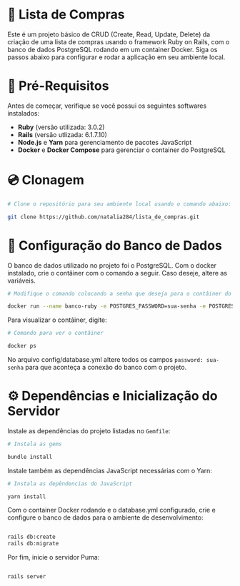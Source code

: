 # :memo: Lista de Compras

Este é um projeto básico de CRUD (Create, Read, Update, Delete) da criação de uma lista de compras usando o framework Ruby on Rails, com o banco de dados PostgreSQL rodando em um container Docker. Siga os passos abaixo para configurar e rodar a aplicação em seu ambiente local.

# :round_pushpin: Pré-Requisitos

Antes de começar, verifique se você possui os seguintes softwares instalados:

- **Ruby** (versão utilizada: 3.0.2)
- **Rails** (versão utlizada: 6.1.7.10)
- **Node.js** e **Yarn** para gerenciamento de pacotes JavaScript
- **Docker** e **Docker Compose** para gerenciar o container do PostgreSQL

# :cd: Clonagem

``` bash
# Clone o repositório para seu ambiente local usando o comando abaixo:

git clone https://github.com/natalia284/lista_de_compras.git

```
# :game_die: Configuração do Banco de Dados

O banco de dados utilizado no projeto foi o PostgreSQL. Com o docker instalado, crie o contâiner com o comando a seguir. Caso deseje, altere as variáveis.  
``` bash
# Modifique o comando colocando a senha que deseja para o contâiner do seu banco

docker run --name banco-ruby -e POSTGRES_PASSWORD=sua-senha -e POSTGRES_USER=natalia -e POSTGRES_DB=banco -p 5432:5432 -d postgres

```
Para visualizar o contâiner, digite: 

```bash 
# Comando para ver o contâiner 

docker ps

```
No arquivo config/database.yml altere todos os campos `password: sua-senha` para que aconteça a conexão do banco com o projeto. 

# :gear: Dependências e Inicialização do Servidor

Instale as dependências do projeto listadas no `Gemfile`:

```bash
# Instala as gems

bundle install

```
Instale também as dependências JavaScript necessárias com o Yarn:

```bash
# Instala as depêndencias do JavaScript

yarn install

```

Com o container Docker rodando e o database.yml configurado, crie e configure o banco de dados para o ambiente de desenvolvimento:

```bash

rails db:create
rails db:migrate

```

Por fim, inicie o servidor Puma: 


```bash

rails server

```

